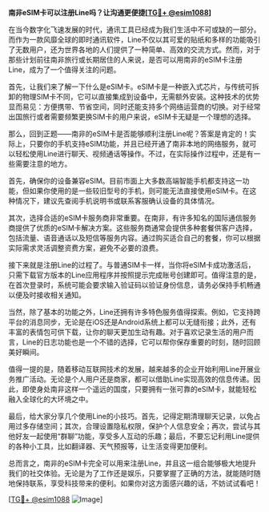 **南非eSIM卡可以注册Line吗？让沟通更便捷[[TG💪+ @esim1088](https://t.me/s/esim1088)]**

在当今数字化飞速发展的时代，通讯工具已经成为我们生活中不可或缺的一部分。而作为一款风靡全球的即时通讯软件，Line不仅以其可爱的贴纸和多样的功能吸引了无数用户，还为世界各地的人们提供了一种简单、高效的交流方式。然而，对于那些计划前往南非旅行或长期居住的人来说，是否可以用南非的eSIM卡注册Line，成为了一个值得关注的问题。

首先，让我们来了解一下什么是eSIM卡。eSIM卡是一种嵌入式芯片，与传统可拆卸的物理SIM卡不同，它可以直接集成到设备中，无需额外安装。这种技术的优势显而易见：方便携带、节省空间，同时还能支持多个网络运营商的切换。对于经常出国旅行或者需要频繁更换SIM卡的用户来说，eSIM卡无疑是一个理想的选择。

那么，回到正题——南非的eSIM卡是否能够顺利注册Line呢？答案是肯定的！实际上，只要你的手机支持eSIM功能，并且已经开通了南非本地的网络服务，就可以轻松使用Line进行聊天、视频通话等操作。不过，在实际操作过程中，还是有一些需要注意的地方。

首先，确保你的设备兼容eSIM。目前市面上大多数高端智能手机都支持这一功能，但如果你使用的是一些较旧型号的手机，则可能无法直接使用eSIM卡。在这种情况下，建议先查阅手机说明书或联系客服确认设备的具体情况。

其次，选择合适的eSIM卡服务商非常重要。在南非，有许多知名的国际通信服务商提供了优质的eSIM卡解决方案。这些服务商通常会提供多种套餐供客户选择，包括流量、语音通话以及短信等服务内容。通过购买适合自己的套餐，你可以根据实际需求灵活调整资费方案，避免不必要的浪费。

接下来就是注册Line的过程了。与普通SIM卡一样，当你将eSIM卡成功激活后，只需下载官方版本的Line应用程序并按照提示完成账号创建即可。值得注意的是，在首次登录时，系统可能会要求输入验证码以验证身份信息，请务必保持手机畅通以便及时接收相关通知。

当然，除了基本的功能之外，Line还拥有许多特色服务值得探索。例如，它支持跨平台的消息同步，无论是在iOS还是Android系统上都可以无缝衔接；此外，还有丰富的表情包可供下载，让你的聊天更加生动有趣。对于喜欢记录生活的用户而言，Line的日志功能也是一个不错的选择，它可以帮你保存重要的时刻，随时回顾美好瞬间。

值得一提的是，随着移动互联网技术的发展，越来越多的企业开始利用Line开展业务推广活动。无论是个人用户还是商家，都可以借助Line实现高效的信息传递。因此，即使身处南非这样一个遥远的国度，只要拥有一张可靠的eSIM卡，就能轻松融入全球化的大环境之中。

最后，给大家分享几个使用Line的小技巧。首先，记得定期清理聊天记录，以免占用过多存储空间；其次，合理设置隐私权限，保护个人信息安全；再次，尝试与其他好友一起使用“群聊”功能，享受多人互动的乐趣；最后，不要忘记利用Line提供的各种小工具，比如翻译器、天气预报等，让生活变得更加便利。

总而言之，南非的eSIM卡完全可以用来注册Line，并且这一组合能够极大地提升我们的社交体验。无论是为了工作还是娱乐，只要掌握了正确的方法，就能随时随地保持联系，享受科技带来的便利。如果你对这方面感兴趣的话，不妨试试看吧！

[[TG💪+ @esim1088](https://t.me/s/esim1088) ![Image](https://i.postimg.cc/4NQfJmqS/Snipaste-2025-05-13-00-14-12.png)]